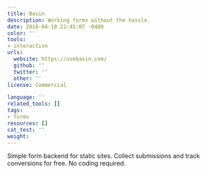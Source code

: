 ```yaml
---
title: Basin
description: Working forms without the hassle.
date: 2018-04-18 21:45:07 -0400
color: ''
tools:
- interaction
urls:
  website: https://usebasin.com/
  github: ''
  twitter: ''
  other: ''
license: Commercial

language: ''
related_tools: []
tags:
- forms
resources: []
cat_test: ''
weight: 
---
```

Simple form backend for static sites. Collect submissions and track conversions for free. No coding required.
